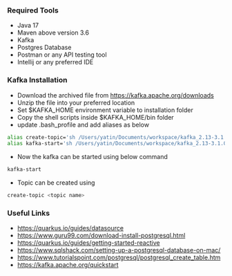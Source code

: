 ### Required Tools
* Java 17
* Maven above version 3.6
* Kafka
* Postgres Database
* Postman or any API testing tool
* Intellij or any preferred IDE

### Kafka Installation
* Download the archived file from https://kafka.apache.org/downloads
* Unzip the file into your preferred location
* Set $KAFKA_HOME environment variable to installation folder
* Copy the shell scripts inside $KAFKA_HOME/bin folder
* update .bash_profile and add aliases as below

```bash
alias create-topic='sh /Users/yatin/Documents/workspace/kafka_2.13-3.1.0/bin/create-topic.sh > topic-logs.txt'
alias kafka-start='sh /Users/yatin/Documents/workspace/kafka_2.13-3.1.0/bin/kafka-start.sh > logs.txt'
```

* Now the kafka can be started using below command
```bash
kafka-start
```

* Topic can be created using
```bash
create-topic <topic name>
```

### Useful Links
* https://quarkus.io/guides/datasource
* https://www.guru99.com/download-install-postgresql.html
* https://quarkus.io/guides/getting-started-reactive
* https://www.sqlshack.com/setting-up-a-postgresql-database-on-mac/
* https://www.tutorialspoint.com/postgresql/postgresql_create_table.htm
* https://kafka.apache.org/quickstart